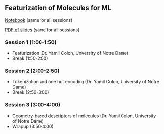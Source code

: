 ## Featurization of Molecules for ML

[Notebook](https://github.com/icomse/9th_workshop_ml_for_molecules/blob/main/Tuesday/Featurization.ipynb) (same for all sessions)

[PDF of slides](https://github.com/icomse/9th_workshop_ml_for_molecules/blob/main/Tuesday/Featurization.pdf) (same for all sessions)

### Session 1 (1:00-1:50)
* Featurization (Dr. Yamil Colon, University of Notre Dame) 
* Break (1:50-2:00)

### Session 2 (2:00-2:50)
* Tokenization and one hot encoding (Dr. Yamil Colon, University of Notre Dame)
* Break (2:50-3:00)

### Session 3 (3:00-4:00)
* Geometry-based descriptors of molecules (Dr. Yamil Colon, University of Notre Dame)
* Wrapup (3:50-4:00)

